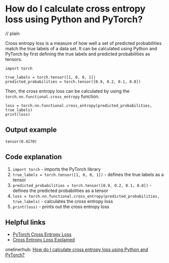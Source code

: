 # How do I calculate cross entropy loss using Python and PyTorch?
// plain

Cross entropy loss is a measure of how well a set of predicted probabilities match the true labels of a data set. It can be calculated using Python and PyTorch by first defining the true labels and predicted probabilities as tensors.

```
import torch

true_labels = torch.tensor([1, 0, 0, 1])
predicted_probabilities = torch.tensor([0.9, 0.2, 0.1, 0.8])
```

Then, the cross entropy loss can be calculated by using the `torch.nn.functional.cross_entropy` function.

```
loss = torch.nn.functional.cross_entropy(predicted_probabilities, true_labels)
print(loss)
```

## Output example

```
tensor(0.4170)
```

## Code explanation

1. `import torch` - imports the PyTorch library
2. `true_labels = torch.tensor([1, 0, 0, 1])` - defines the true labels as a tensor
3. `predicted_probabilities = torch.tensor([0.9, 0.2, 0.1, 0.8])` - defines the predicted probabilities as a tensor
4. `loss = torch.nn.functional.cross_entropy(predicted_probabilities, true_labels)` - calculates the cross entropy loss
5. `print(loss)` - prints out the cross entropy loss

## Helpful links
- [PyTorch Cross Entropy Loss](https://pytorch.org/docs/stable/nn.functional.html#torch.nn.functional.cross_entropy)
- [Cross Entropy Loss Explained](https://towardsdatascience.com/understanding-cross-entropy-loss-f2d3258b7f5f)

onelinerhub: [How do I calculate cross entropy loss using Python and PyTorch?](https://onelinerhub.com/python-pytorch/how-do-i-calculate-cross-entropy-loss-using-python-and-pytorch)